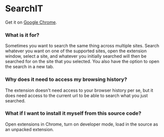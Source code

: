 # SearchIT
Get it on [Google Chrome](https://chrome.google.com/webstore/detail/searchit/fioambgbhedmjhlobdibcbhfjojjccoa).

### What is it for?
Sometimes you want to search the same thing across multiple sites. Search whatever
you want on one of the supported sites, open the extension window, select a site,
and whatever you initially searched will then be searched for on the site that
you selected. You also have the option to open the search in a new tab.

### Why does it need to access my browsing history?
The extension doesn't need access to your browser history per se, but it does
need access to the current url to be able to search what you just searched.

### What if I want to install it myself from this source code?
Open extensions in Chrome, turn on developer mode, load in the source as an unpacked extension.

